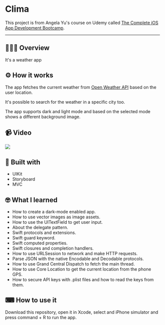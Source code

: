 <h1>Clima</h1>

This project is from Angela Yu's course on Udemy called [The Complete iOS App Development Bootcamp](https://www.udemy.com/course/ios-13-app-development-bootcamp/).

---

## 💁🏽‍♂️ Overview

It's a weather app

## ⚙️ How it works

The app fetches the current weather from [Open Weather API](https://openweathermap.org/api) based on the user location.

It's possible to search for the weather in a specific city too.

The app supports dark and light mode and based on the selected
mode shows a different background image.

## 📹 Video

![](https://media.giphy.com/media/DbWlV8iTD1SkWWfoaZ/giphy.gif)

## 🔨 Built with

* UIKit
* Storyboard
* MVC

## 🤓 What I learned

* How to create a dark-mode enabled app.
* How to use vector images as image assets.
* How to use the UITextField to get user input. 
* About the delegate pattern.
* Swift protocols and extensions. 
* Swift guard keyword. 
* Swift computed properties.
* Swift closures and completion handlers.
* How to use URLSession to network and make HTTP requests.
* Parse JSON with the native Encodable and Decodable protocols. 
* How to use Grand Central Dispatch to fetch the main thread.
* How to use Core Location to get the current location from the phone GPS.
* How to secure API keys with .plist files and how to read the keys from them.

## ⌨ How to use it

Download this repository, open it in Xcode, select and iPhone
simulator and press command + R to run the app.

